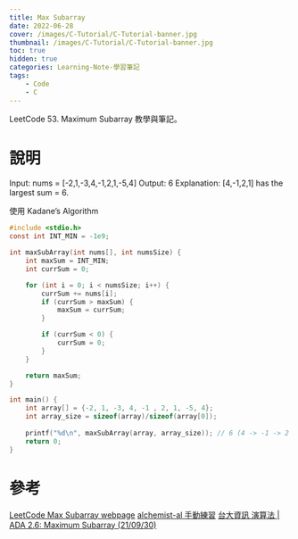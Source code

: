 ```yaml
---
title: Max Subarray
date: 2022-06-28
cover: /images/C-Tutorial/C-Tutorial-banner.jpg
thumbnail: /images/C-Tutorial/C-Tutorial-banner.jpg
toc: true
hidden: true
categories: Learning-Note-學習筆記
tags:
    - Code
    - C
---
```


LeetCode 53. Maximum Subarray 教學與筆記。

<!-- more -->

# 說明
Input: nums = [-2,1,-3,4,-1,2,1,-5,4]
Output: 6
Explanation: [4,-1,2,1] has the largest sum = 6.

使用 Kadane’s Algorithm

```c
#include <stdio.h>
const int INT_MIN = -1e9;

int maxSubArray(int nums[], int numsSize) {
	int maxSum = INT_MIN;
	int currSum = 0;

	for (int i = 0; i < numsSize; i++) {
		currSum += nums[i];
		if (currSum > maxSum) {
			maxSum = currSum;
		}

		if (currSum < 0) {
			currSum = 0;
		}
	}

	return maxSum;
}

int main() {
	int array[] = {-2, 1, -3, 4, -1 , 2, 1, -5, 4};
	int array_size = sizeof(array)/sizeof(array[0]);
	
	printf("%d\n", maxSubArray(array, array_size)); // 6 (4 -> -1 -> 2 -> 1)
	return 0;
}
```

# 參考
[LeetCode Max Subarray webpage](https://leetcode.com/problems/maximum-subarray)
[alchemist-al 手動練習](https://alchemist-al.com/algorithms/maximum-subarray-problem)
[台大資訊 演算法 | ADA 2.6: Maximum Subarray (21/09/30)](https://www.youtube.com/watch?v=_evw8n7rGbU)
